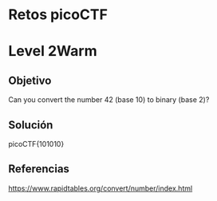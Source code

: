 # Retos picoCTF

# Level 2Warm

## Objetivo

Can you convert the number 42 (base 10) to binary (base 2)?

## Solución
picoCTF{101010}

## Referencias
https://www.rapidtables.org/convert/number/index.html

